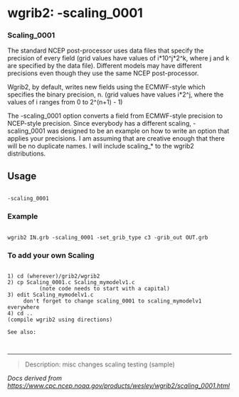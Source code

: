 # wgrib2: -scaling_0001

### Scaling_0001

The standard NCEP post-processor uses data files that specify the
precision of every field (grid values have values of i\*10^j\*2^k,
where j and k are specified by the data file). Different models
may have different precisions even though they use the
same NCEP post-processor.

Wgrib2, by default, writes new fields using the ECMWF-style
which specifies the binary precision, n. (grid values have values
i\*2^j, where the values of i ranges from 0 to 2^(n+1) - 1)

The
-scaling_0001 option converts a field from ECMWF-style
precision to NCEP-style precision. Since everybody has a different scaling,
-scaling_0001 was designed to be an example on how
to write an option that applies your precisions. I am assuming
that are creative enough that there will be no duplicate names. I will
include scaling\_\* to the wgrib2 distributions.

## Usage

```

-scaling_0001

```

### Example

```

wgrib2 IN.grb -scaling_0001 -set_grib_type c3 -grib_out OUT.grb

```

### To add your own Scaling

```

1) cd (wherever)/grib2/wgrib2
2) cp Scaling_0001.c Scaling_mymodelv1.c
          (note code needs to start with a capital)
3) edit Scaling_mymodelv1.c
     don't forget to change scaling_0001 to scaling_mymodelv1 everywhere
4) cd ..
(compile wgrib2 using directions)

See also:



```

---

> Description: misc changes scaling testing (sample)

_Docs derived from <https://www.cpc.ncep.noaa.gov/products/wesley/wgrib2/scaling_0001.html>_
